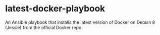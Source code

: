 # latest-docker-playbook
An Ansible playbook that installs the latest version of Docker on Debian 8 (Jessie) from the official Docker repo.
